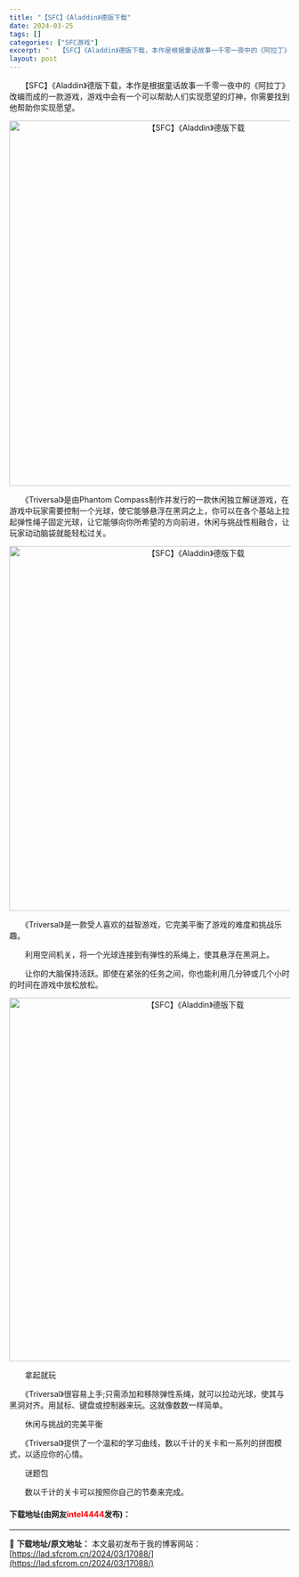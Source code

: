 ```yaml
---
title: "【SFC】《Aladdin》德版下载"
date: 2024-03-25
tags: []
categories: ["SFC游戏"]
excerpt: "　　【SFC】《Aladdin》德版下载，本作是根据童话故事一千零一夜中的《阿拉丁》改编而成的一款游戏，游戏中会有一个可以帮助人们实现愿望的灯神，你需要找到他帮助你实现愿望。 　　《Triversal》是由Phantom Compass制作并发行的一款休闲独立解谜游戏，在游戏中玩家需要控制一个光球，&hellip;"
layout: post
---
```


 <p>　　【SFC】《Aladdin》德版下载，本作是根据童话故事一千零一夜中的《阿拉丁》改编而成的一款游戏，游戏中会有一个可以帮助人们实现愿望的灯神，你需要找到他帮助你实现愿望。</p> <p align="center"><img align="" border="0" src="https://lad.sfcrom.cn/wp-content/uploads/2024/03/20240324_6600aee572d06.png" width="656" alt="【SFC】《Aladdin》德版下载" /></p> <p>　　《Triversal》是由Phantom Compass制作并发行的一款休闲独立解谜游戏，在游戏中玩家需要控制一个光球，使它能够悬浮在黑洞之上，你可以在各个基站上拉起弹性绳子固定光球，让它能够向你所希望的方向前进，休闲与挑战性相融合，让玩家动动脑袋就能轻松过关。</p> <p align="center"><img align="" border="0" src="https://lad.sfcrom.cn/wp-content/uploads/2024/03/20240324_6600aee6f1437.png" width="655" alt="【SFC】《Aladdin》德版下载" /></p> <p>　　《Triversal》是一款受人喜欢的益智游戏，它完美平衡了游戏的难度和挑战乐趣。</p> <p>　　利用空间机关，将一个光球连接到有弹性的系绳上，使其悬浮在黑洞上。</p> <p>　　让你的大脑保持活跃。即使在紧张的任务之间，你也能利用几分钟或几个小时的时间在游戏中放松放松。</p> <p align="center"><img align="" border="0" src="https://lad.sfcrom.cn/wp-content/uploads/2024/03/20240324_6600aee875957.png" width="653" alt="【SFC】《Aladdin》德版下载" /></p> <p>　　拿起就玩</p> <p>　　《Triversal》很容易上手;只需添加和移除弹性系绳，就可以拉动光球，使其与黑洞对齐。用鼠标、键盘或控制器来玩。这就像数数一样简单。</p> <p>　　休闲与挑战的完美平衡</p> <p>　　《Triversal》提供了一个温和的学习曲线，数以千计的关卡和一系列的拼图模式，以适应你的心情。</p> <p>　　谜题包</p> <p>　　数以千计的关卡可以按照你自己的节奏来完成。</p> <p><h4>下载地址(由网友<font color="red">intel4444</font>发布)：</h4></p> 

---
📖 **下载地址/原文地址：** 本文最初发布于我的博客网站：[https://lad.sfcrom.cn/2024/03/17088/](https://lad.sfcrom.cn/2024/03/17088/)
